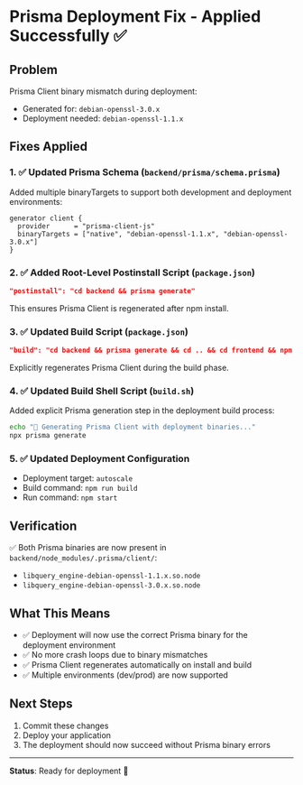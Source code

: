 # Prisma Deployment Fix - Applied Successfully ✅

## Problem
Prisma Client binary mismatch during deployment:
- Generated for: `debian-openssl-3.0.x`
- Deployment needed: `debian-openssl-1.1.x`

## Fixes Applied

### 1. ✅ Updated Prisma Schema (`backend/prisma/schema.prisma`)
Added multiple binaryTargets to support both development and deployment environments:
```prisma
generator client {
  provider      = "prisma-client-js"
  binaryTargets = ["native", "debian-openssl-1.1.x", "debian-openssl-3.0.x"]
}
```

### 2. ✅ Added Root-Level Postinstall Script (`package.json`)
```json
"postinstall": "cd backend && prisma generate"
```
This ensures Prisma Client is regenerated after npm install.

### 3. ✅ Updated Build Script (`package.json`)
```json
"build": "cd backend && prisma generate && cd .. && cd frontend && npm run build && cd ../backend && npm run build"
```
Explicitly regenerates Prisma Client during the build phase.

### 4. ✅ Updated Build Shell Script (`build.sh`)
Added explicit Prisma generation step in the deployment build process:
```bash
echo "🔄 Generating Prisma Client with deployment binaries..."
npx prisma generate
```

### 5. ✅ Updated Deployment Configuration
- Deployment target: `autoscale`
- Build command: `npm run build`
- Run command: `npm start`

## Verification
✅ Both Prisma binaries are now present in `backend/node_modules/.prisma/client/`:
- `libquery_engine-debian-openssl-1.1.x.so.node`
- `libquery_engine-debian-openssl-3.0.x.so.node`

## What This Means
- ✅ Deployment will now use the correct Prisma binary for the deployment environment
- ✅ No more crash loops due to binary mismatches
- ✅ Prisma Client regenerates automatically on install and build
- ✅ Multiple environments (dev/prod) are now supported

## Next Steps
1. Commit these changes
2. Deploy your application
3. The deployment should now succeed without Prisma binary errors

---
**Status**: Ready for deployment 🚀
